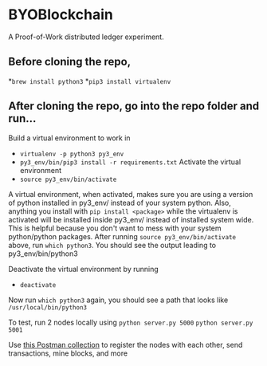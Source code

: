 # BYOBlockchain
A Proof-of-Work distributed ledger experiment.

## Before cloning the repo,
*`brew install python3`
*`pip3 install virtualenv`

## After cloning the repo, go into the repo folder and run...
Build a virtual environment to work in
* `virtualenv -p python3 py3_env`
* `py3_env/bin/pip3 install -r requirements.txt`
Activate the virtual environment
* `source py3_env/bin/activate`

A virtual environment, when activated, makes sure you are using a version of python installed in py3_env/ instead of your system python. Also, anything you install with `pip install <package>` while the virtualenv is activated will be installed inside py3_env/ instead of installed system wide. This is helpful because you don't want to mess with your system python/python packages.
After running `source py3_env/bin/activate` above, run `which python3`. You should see the output leading to py3_env/bin/python3
  
Deactivate the virtual environment by running
* `deactivate`

Now run `which python3` again, you should see a path that looks like `/usr/local/bin/python3`

To test, run 2 nodes locally using `python server.py 5000` `python server.py 5001`

Use [this Postman collection](https://www.getpostman.com/collections/08f4b1a53dc757bb1c6a) to register the nodes with each other, send transactions, mine blocks, and more

